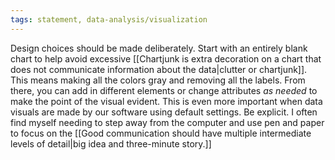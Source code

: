 ```yaml
---
tags: statement, data-analysis/visualization
---
```

Design choices should be made deliberately. Start with an entirely blank chart  to help avoid excessive [[Chartjunk is extra decoration on a chart that does not communicate information about the data|clutter or chartjunk]]. This means making all the colors gray and removing all the labels. From there, you can add in different elements or change attributes *as needed* to make the point of the visual evident. This is even more important when data visuals are made by our software using default settings. Be explicit. I often find myself needing to step away from the computer and use pen and paper to focus on the [[Good communication should have multiple intermediate levels of detail|big idea and three-minute story.]]
